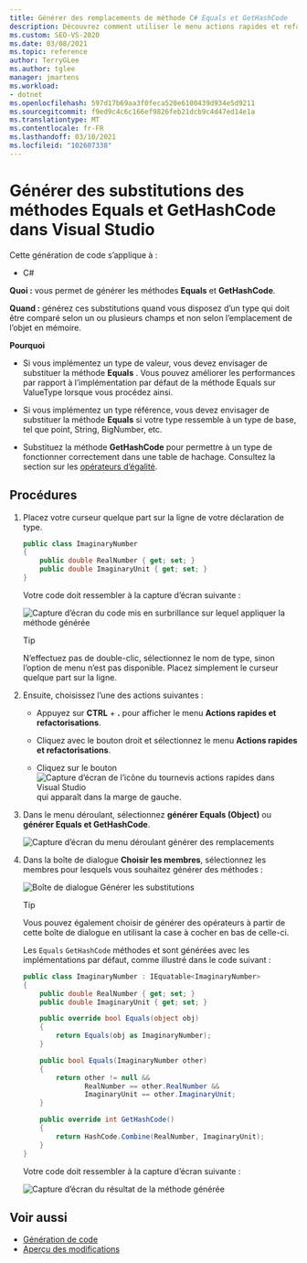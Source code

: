 ```yaml
---
title: Générer des remplacements de méthode C# Equals et GetHashCode
description: Découvrez comment utiliser le menu actions rapides et refactorisations pour générer des méthodes Equals et GetHashCode.
ms.custom: SEO-VS-2020
ms.date: 03/08/2021
ms.topic: reference
author: TerryGLee
ms.author: tglee
manager: jmartens
ms.workload:
- dotnet
ms.openlocfilehash: 597d17b69aa3f0feca520e6100439d934e5d9211
ms.sourcegitcommit: f9ed9c4c6c166ef9826feb21dcb9c4d47ed14e1a
ms.translationtype: MT
ms.contentlocale: fr-FR
ms.lasthandoff: 03/10/2021
ms.locfileid: "102607338"
---
```

# <a name="generate-equals-and-gethashcode-method-overrides-in-visual-studio"></a>Générer des substitutions des méthodes Equals et GetHashCode dans Visual Studio

Cette génération de code s’applique à :

- C#

**Quoi :** vous permet de générer les méthodes **Equals** et **GetHashCode**.

**Quand :** générez ces substitutions quand vous disposez d’un type qui doit être comparé selon un ou plusieurs champs et non selon l’emplacement de l’objet en mémoire.

**Pourquoi**

- Si vous implémentez un type de valeur, vous devez envisager de substituer la méthode **Equals** . Vous pouvez améliorer les performances par rapport à l’implémentation par défaut de la méthode Equals sur ValueType lorsque vous procédez ainsi.

- Si vous implémentez un type référence, vous devez envisager de substituer la méthode **Equals** si votre type ressemble à un type de base, tel que point, String, BigNumber, etc.

- Substituez la méthode **GetHashCode** pour permettre à un type de fonctionner correctement dans une table de hachage. Consultez la section sur les [opérateurs d’égalité](/dotnet/standard/design-guidelines/equality-operators).

## <a name="how-to"></a>Procédures

1. Placez votre curseur quelque part sur la ligne de votre déclaration de type.

    ```csharp
    public class ImaginaryNumber
    {
        public double RealNumber { get; set; }
        public double ImaginaryUnit { get; set; }
    }
    ```

   Votre code doit ressembler à la capture d’écran suivante :

   ![Capture d’écran du code mis en surbrillance sur lequel appliquer la méthode générée](media/overrides-highlight-cs.png)

   > [!TIP]
   > N’effectuez pas de double-clic, sélectionnez le nom de type, sinon l’option de menu n’est pas disponible. Placez simplement le curseur quelque part sur la ligne.

1. Ensuite, choisissez l’une des actions suivantes :

   - Appuyez sur **CTRL** + **.** pour afficher le menu **Actions rapides et refactorisations**.

   - Cliquez avec le bouton droit et sélectionnez le menu **Actions rapides et refactorisations**.

   - Cliquez sur le bouton ![Capture d’écran de l’icône du tournevis actions rapides dans Visual Studio](../media/screwdriver-icon.png) qui apparaît dans la marge de gauche.

1. Dans le menu déroulant, sélectionnez **générer Equals (Object)** ou **générer Equals et GetHashCode**.

   ![Capture d’écran du menu déroulant générer des remplacements](media/overrides-preview-cs.png)

1. Dans la boîte de dialogue **Choisir les membres**, sélectionnez les membres pour lesquels vous souhaitez générer des méthodes :

    ![Boîte de dialogue Générer les substitutions](media/overrides-dialog-cs.png)

    > [!TIP]
    > Vous pouvez également choisir de générer des opérateurs à partir de cette boîte de dialogue en utilisant la case à cocher en bas de celle-ci.

   Les `Equals` `GetHashCode` méthodes et sont générées avec les implémentations par défaut, comme illustré dans le code suivant :

    ```csharp
   public class ImaginaryNumber : IEquatable<ImaginaryNumber>
    {
        public double RealNumber { get; set; }
        public double ImaginaryUnit { get; set; }

        public override bool Equals(object obj)
        {
            return Equals(obj as ImaginaryNumber);
        }

        public bool Equals(ImaginaryNumber other)
        {
            return other != null &&
                   RealNumber == other.RealNumber &&
                   ImaginaryUnit == other.ImaginaryUnit;
        }

        public override int GetHashCode()
        {
            return HashCode.Combine(RealNumber, ImaginaryUnit);
        }
    }
    ```

   Votre code doit ressembler à la capture d’écran suivante :

   ![Capture d’écran du résultat de la méthode générée](media/overrides-result-cs.png)

## <a name="see-also"></a>Voir aussi

- [Génération de code](../code-generation-in-visual-studio.md)
- [Aperçu des modifications](../../ide/preview-changes.md)
